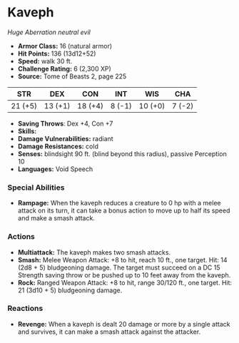 # Kaveph

*Huge* *Aberration* *neutral evil*

- **Armor Class:** 16 (natural armor)
- **Hit Points:** 136 (13d12+52)
- **Speed:** walk 30 ft.
- **Challenge Rating:** 6 (2,300 XP)
- **Source:** Tome of Beasts 2, page 225

| STR | DEX | CON | INT | WIS | CHA |
| --- | --- | --- | --- | --- | --- |
| 21 (+5) | 13 (+1) | 18 (+4) | 8 (-1) | 10 (+0) | 7 (-2) |

- **Saving Throws**: Dex +4, Con +7
- **Skills:** 
- **Damage Vulnerabilities:** radiant
- **Damage Resistances:** cold
- **Senses:** blindsight 90 ft. (blind beyond this radius), passive Perception 10
- **Languages:** Void Speech

### Special Abilities

- **Rampage:** When the kaveph reduces a creature to 0 hp with a melee attack on its turn, it can take a bonus action to move up to half its speed and make a smash attack.

### Actions

- **Multiattack:** The kaveph makes two smash attacks.
- **Smash:** Melee Weapon Attack: +8 to hit, reach 10 ft., one target. Hit: 14 (2d8 + 5) bludgeoning damage. The target must succeed on a DC 15 Strength saving throw or be pushed up to 10 feet away from the kaveph.
- **Rock:** Ranged Weapon Attack: +8 to hit, range 30/120 ft., one target. Hit: 21 (3d10 + 5) bludgeoning damage.

### Reactions

- **Revenge:** When a kaveph is dealt 20 damage or more by a single attack and survives, it can make a smash attack against the attacker.


